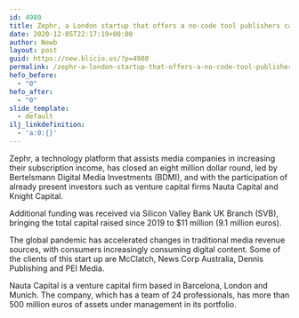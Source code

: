 ```yaml
---
id: 4980
title: Zephr, a London startup that offers a no-code tool publishers can use to increase subscription revenue, raises $8M
date: 2020-12-05T22:17:19+00:00
author: Newb
layout: post
guid: https://new.blicio.us/?p=4980
permalink: /zephr-a-london-startup-that-offers-a-no-code-tool-publishers-can-use-to-increase-subscription-revenue-raises-8m/
hefo_before:
  - "0"
hefo_after:
  - "0"
slide_template:
  - default
ilj_linkdefinition:
  - 'a:0:{}'
---
```

Zephr, a technology platform that assists media companies in increasing their subscription income, has closed an eight million dollar round, led by Bertelsmann Digital Media Investments (BDMI), and with the participation of already present investors such as venture capital firms Nauta Capital and Knight Capital.

Additional funding was received via Silicon Valley Bank UK Branch (SVB), bringing the total capital raised since 2019 to $11 million (9.1 million euros).

The global pandemic has accelerated changes in traditional media revenue sources, with consumers increasingly consuming digital content. Some of the clients of this start up are McClatch, News Corp Australia, Dennis Publishing and PEI Media.

Nauta Capital is a venture capital firm based in Barcelona, London and Munich. The company, which has a team of 24 professionals, has more than 500 million euros of assets under management in its portfolio.